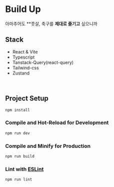 # Build Up
아마추어도 **풋살, 축구를 **제대로 즐기고** 싶으니까

## Stack
- React & Vite
- Typescript
- Tanstack-Query(react-query)
- Tailwind-css
- Zustand

<br/>

## Project Setup

```sh
npm install
```

### Compile and Hot-Reload for Development

```sh
npm run dev
```

### Compile and Minify for Production

```sh
npm run build
```

### Lint with [ESLint](https://eslint.org/)

```sh
npm run lint
```
